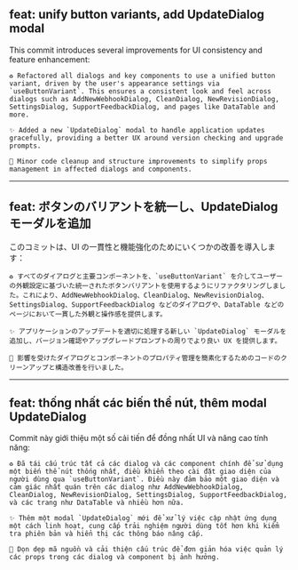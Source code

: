 ## feat: unify button variants, add UpdateDialog modal

This commit introduces several improvements for UI consistency and feature enhancement:

```
♻️ Refactored all dialogs and key components to use a unified button variant, driven by the user's appearance settings via `useButtonVariant`. This ensures a consistent look and feel across dialogs such as AddNewWebhookDialog, CleanDialog, NewRevisionDialog, SettingsDialog, SupportFeedbackDialog, and pages like DataTable and more.

✨ Added a new `UpdateDialog` modal to handle application updates gracefully, providing a better UX around version checking and upgrade prompts.

🧹 Minor code cleanup and structure improvements to simplify props management in affected dialogs and components.
```

---

## feat: ボタンのバリアントを統一し、UpdateDialog モーダルを追加

このコミットは、UI の一貫性と機能強化のためにいくつかの改善を導入します：

```
♻️ すべてのダイアログと主要コンポーネントを、`useButtonVariant` を介してユーザーの外観設定に基づいた統一されたボタンバリアントを使用するようにリファクタリングしました。これにより、AddNewWebhookDialog、CleanDialog、NewRevisionDialog、SettingsDialog、SupportFeedbackDialog などのダイアログや、DataTable などのページにおいて一貫した外観と操作感を提供します。

✨ アプリケーションのアップデートを適切に処理する新しい `UpdateDialog` モーダルを追加し、バージョン確認やアップグレードプロンプトの周りでより良い UX を提供します。

🧹 影響を受けたダイアログとコンポーネントのプロパティ管理を簡素化するためのコードのクリーンアップと構造改善を行いました。
```

---

## feat: thống nhất các biến thể nút, thêm modal UpdateDialog

Commit này giới thiệu một số cải tiến để đồng nhất UI và nâng cao tính năng:

```
♻️ Đã tái cấu trúc tất cả các dialog và các component chính để sử dụng một biến thể nút thống nhất, điều khiển theo cài đặt giao diện của người dùng qua `useButtonVariant`. Điều này đảm bảo một giao diện và cảm giác nhất quán trên các dialog như AddNewWebhookDialog, CleanDialog, NewRevisionDialog, SettingsDialog, SupportFeedbackDialog, và các trang như DataTable và nhiều hơn nữa.

✨ Thêm một modal `UpdateDialog` mới để xử lý việc cập nhật ứng dụng một cách linh hoạt, cung cấp trải nghiệm người dùng tốt hơn khi kiểm tra phiên bản và hiển thị các thông báo nâng cấp.

🧹 Dọn dẹp mã nguồn và cải thiện cấu trúc để đơn giản hóa việc quản lý các props trong các dialog và component bị ảnh hưởng.

```
